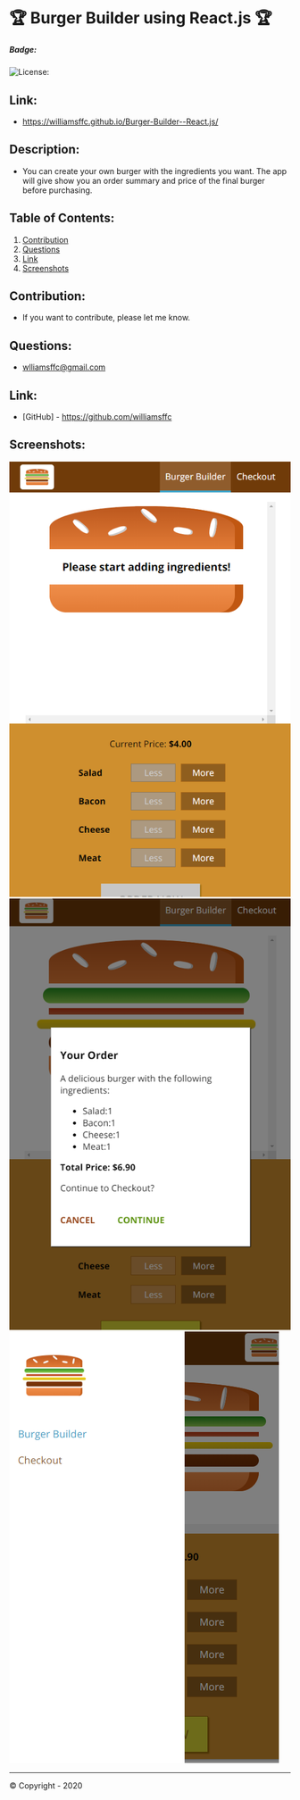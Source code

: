 
# 🏆 Burger Builder using React.js 🏆

##### **Badge:**
![License: ](https://img.shields.io/badge/License-APACHE2.0-green)


## **Link:**
* https://williamsffc.github.io/Burger-Builder--React.js/

## **Description:**
* You can create your own burger with the ingredients you want. The app will give show you an order summary and price of the final burger before purchasing. 


## **Table of Contents:**
1. [Contribution](#contribution)
2. [Questions](#questions)
3. [Link](#link)
4. [Screenshots](#screenshots) 


## **Contribution:**
* If you want to contribute, please let me know. 

## **Questions:**
* wlliamsffc@gmail.com

## **Link:**
* [GitHub] - https://github.com/williamsffc

## **Screenshots:**
<img src="./src/assets/Capture1.PNG">
<img src="./src/assets/Capture2.PNG">
<img src="./src/assets/Capture3.PNG">


-------------
© Copyright - 2020